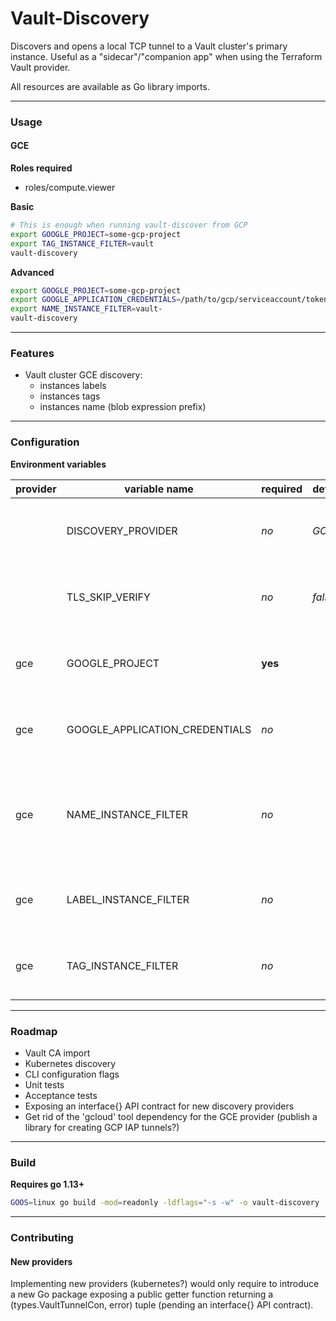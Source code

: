 # Vault-Discovery

Discovers and opens a local TCP tunnel to a Vault cluster's primary instance.
Useful as a "sidecar"/"companion app" when using the Terraform Vault provider.

All resources are available as Go library imports.

---

### Usage

#### GCE

**Roles required**
* roles/compute.viewer

**Basic**
```sh
# This is enough when running vault-discover from GCP
export GOOGLE_PROJECT=some-gcp-project
export TAG_INSTANCE_FILTER=vault
vault-discovery
```

**Advanced**
```sh
export GOOGLE_PROJECT=some-gcp-project
export GOOGLE_APPLICATION_CREDENTIALS=/path/to/gcp/serviceaccount/token
export NAME_INSTANCE_FILTER=vault-
vault-discovery
```


---
### Features
* Vault cluster GCE discovery:
  * instances labels
  * instances tags
  * instances name (blob expression prefix)

---

### Configuration

**Environment variables**

|provider|variable name|required|default|description|
|---|---|---|---|---|
| |DISCOVERY_PROVIDER|*no*|*GCE*|For now, only the "GCE" provider is available.|
| |TLS_SKIP_VERIFY|*no*|*false*|Whether to skip or not Vault endpoint certificate.|
|gce|GOOGLE_PROJECT|**yes**| |Name of the GCP project to look for instances.|
|gce|GOOGLE_APPLICATION_CREDENTIALS|*no*| |Should not be needed when running from GCP.|
|gce|NAME_INSTANCE_FILTER|*no*| |Blob expression prefix to filter instances (example: 'vault-' == 'vault-*').|
|gce|LABEL_INSTANCE_FILTER|*no*| |**Single** instance label value to filter instances.|
|gce|TAG_INSTANCE_FILTER|*no*| |**Single** instance tag value to filter instances.|

---

### Roadmap
* Vault CA import
* Kubernetes discovery
* CLI configuration flags
* Unit tests
* Acceptance tests
* Exposing an interface{} API contract for new discovery providers
* Get rid of the 'gcloud' tool dependency for the GCE provider (publish a library for creating GCP IAP tunnels?)

---

### Build

**Requires go 1.13+**

```sh
GOOS=linux go build -mod=readonly -ldflags="-s -w" -o vault-discovery
```

---

### Contributing
#### New providers

Implementing new providers (kubernetes?) would only require to introduce a new Go package exposing a public getter function returning a (types.VaultTunnelCon, error) tuple (pending an interface{} API contract).
